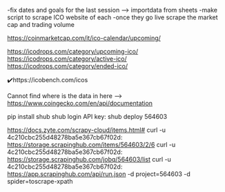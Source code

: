 
-fix dates and goals for the last session --> importdata from sheets
-make script to scrape ICO website of each
-once they go live scrape the market cap and trading volume

https://coinmarketcap.com/it/ico-calendar/upcoming/



https://icodrops.com/category/upcoming-ico/
https://icodrops.com/category/active-ico/
https://icodrops.com/category/ended-ico/


✔️https://icobench.com/icos


Cannot find where is the data in here -->
https://www.coingecko.com/en/api/documentation


pip install shub
shub login
API key: 
shub deploy 564603


https://docs.zyte.com/scrapy-cloud/items.html#
curl -u 4c210cbc255d48278ba5e367cb67f02d: https://storage.scrapinghub.com/items/564603/2/6
curl -u 4c210cbc255d48278ba5e367cb67f02d: https://storage.scrapinghub.com/jobq/564603/list
curl -u 4c210cbc255d48278ba5e367cb67f02d: https://app.scrapinghub.com/api/run.json -d project=564603 -d spider=toscrape-xpath
